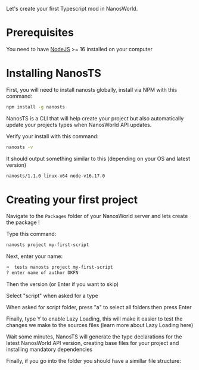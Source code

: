 Let's create your first Typescript mod in NanosWorld.

# Prerequisites
You need to have [NodeJS](https://nodejs.org/en/) >= 16 installed on your computer

# Installing NanosTS
First, you will need to install nanosts globally, install via NPM with this command:
```sh
npm install -g nanosts
```

NanosTS is a CLI that will help create your project but also automatically update your projects types when NanosWorld API updates.

Verify your install with this command:
```sh
nanosts -v
```

It should output something similar to this (depending on your OS and latest version)
```sh
nanosts/1.1.0 linux-x64 node-v16.17.0
```

# Creating your first project
Navigate to the `Packages` folder of your NanosWorld server and lets create the package !

Type this command:
```sh
nanosts project my-first-script
```

Next, enter your name:
```sh
➜  tests nanosts project my-first-script
? enter name of author DKFN
```

Then the version (or Enter if you want to skip)

Select "script" when asked for a type

When asked for script folder, press "a" to select all folders then press Enter

Finally, type Y to enable Lazy Loading, this will make it easier to test the changes we make to the sources files (learn more about Lazy Loading here)

Wait some minutes, NanosTS will generate the type declarations for the latest NanosWorld API version, creating base files for your project and installing mandatory dependencies

Finally, if you go into the folder you should have a simillar file structure:
```sh
```
